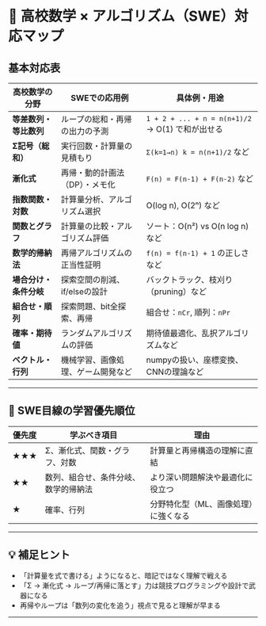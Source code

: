 # 📘 高校数学 × アルゴリズム（SWE）対応マップ

## 基本対応表

| 高校数学の分野       | SWEでの応用例                           | 具体例・用途                                       |
|----------------------|------------------------------------------|--------------------------------------------------|
| **等差数列・等比数列** | ループの総和・再帰の出力の予測           | `1 + 2 + ... + n = n(n+1)/2` → O(1) で和が出せる |
| **Σ記号（総和）**     | 実行回数・計算量の見積もり               | `Σ(k=1→n) k = n(n+1)/2` など                     |
| **漸化式**            | 再帰・動的計画法（DP）・メモ化           | `F(n) = F(n-1) + F(n-2)` など                     |
| **指数関数・対数**     | 計算量分析、アルゴリズム選択             | O(log n), O(2ⁿ) など                             |
| **関数とグラフ**       | 計算量の比較・アルゴリズム評価           | ソート：O(n²) vs O(n log n) など                |
| **数学的帰納法**       | 再帰アルゴリズムの正当性証明             | `f(n) = f(n-1) + 1` の正しさなど                 |
| **場合分け・条件分岐** | 探索空間の削減、if/elseの設計             | バックトラック、枝刈り（pruning）など          |
| **組合せ・順列**       | 探索問題、bit全探索、再帰                 | 組合せ：`nCr`, 順列：`nPr`                        |
| **確率・期待値**       | ランダムアルゴリズムの評価               | 期待値最適化、乱択アルゴリズムなど               |
| **ベクトル・行列**     | 機械学習、画像処理、ゲーム開発など       | numpyの扱い、座標変換、CNNの理論など             |

---

## 🎯 SWE目線の学習優先順位

| 優先度 | 学ぶべき項目                              | 理由                                           |
|--------|-------------------------------------------|------------------------------------------------|
| ★★★    | Σ、漸化式、関数・グラフ、対数              | 計算量と再帰構造の理解に直結                  |
| ★★     | 数列、組合せ、条件分岐、数学的帰納法       | より深い問題解決や最適化に役立つ             |
| ★      | 確率、行列                                | 分野特化型（ML、画像処理）に強くなる          |

---

## 💡 補足ヒント

- 「計算量を式で書ける」ようになると、暗記ではなく理解で戦える  
- 「Σ → 漸化式 → ループ/再帰に落とす」力は競技プログラミングや設計で武器になる  
- 再帰やループは「数列の変化を追う」視点で見ると理解が早まる  

---
